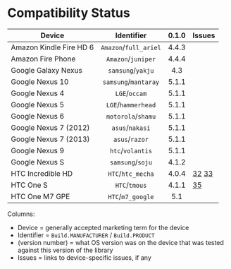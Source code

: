 # Compatibility Status

| Device                  | Identifier            | 0.1.0 | Issues |
| ----------------------- |:---------------------:|:-----:|--------|
| Amazon Kindle Fire HD 6 | `Amazon`/`full_ariel` | 4.4.3 | | 
| Amazon Fire Phone       | `Amazon`/`juniper`    | 4.4.4 | |
| Google Galaxy Nexus     | `samsung`/`yakju`     | 4.3   | |
| Google Nexus 10         | `samsung`/`mantaray`  | 5.1.1 | |
| Google Nexus 4          | `LGE`/`occam`         | 5.1.1 | |
| Google Nexus 5          | `LGE`/`hammerhead`    | 5.1.1 | |
| Google Nexus 6          | `motorola`/`shamu`    | 5.1.1 | |
| Google Nexus 7 (2012)   | `asus`/`nakasi`       | 5.1.1 | |
| Google Nexus 7 (2013)   | `asus`/`razor`        | 5.1.1 | |
| Google Nexus 9          | `htc`/`volantis`      | 5.1.1 | |
| Google Nexus S          | `samsung`/`soju`      | 4.1.2 | |
| HTC Incredible HD       | `HTC`/`htc_mecha`     | 4.0.4 | [32](https://github.com/commonsguy/cwac-cam2/issues/32) [33](https://github.com/commonsguy/cwac-cam2/issues/33) |
| HTC One S               | `HTC`/`tmous`         | 4.1.1 | [35](https://github.com/commonsguy/cwac-cam2/issues/35) |
| HTC One M7 GPE          | `HTC`/`m7_google`     | 5.1   | |

Columns:
- Device = generally accepted marketing term for the device
- Identifier = `Build.MANUFACTURER` / `Build.PRODUCT`
- (version number) = what OS version was on the device that was tested against this version of the library
- Issues = links to device-specific issues, if any
